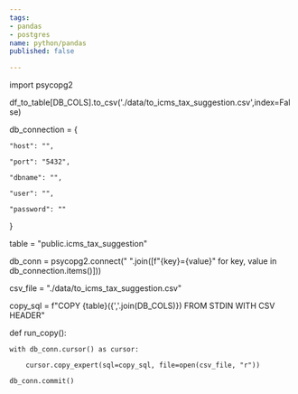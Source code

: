 ```yaml
---
tags:
- pandas
- postgres
name: python/pandas
published: false

---
```

import psycopg2

df_to_table\[DB_COLS\].to_csv('./data/to_icms_tax_suggestion.csv',index=False)

db_connection = {

    "host": "",

    "port": "5432",

    "dbname": "",

    "user": "",

    "password": ""

}

table = "public.icms_tax_suggestion"

db_conn = psycopg2.connect(" ".join(\[f"{key}={value}" for key, value in db_connection.items()\]))

csv_file = "./data/to_icms_tax_suggestion.csv" 

copy_sql = f"COPY {table}({','.join(DB_COLS)}) FROM STDIN WITH CSV HEADER"

def run_copy():

    with db_conn.cursor() as cursor:

        cursor.copy_expert(sql=copy_sql, file=open(csv_file, "r"))

    db_conn.commit()